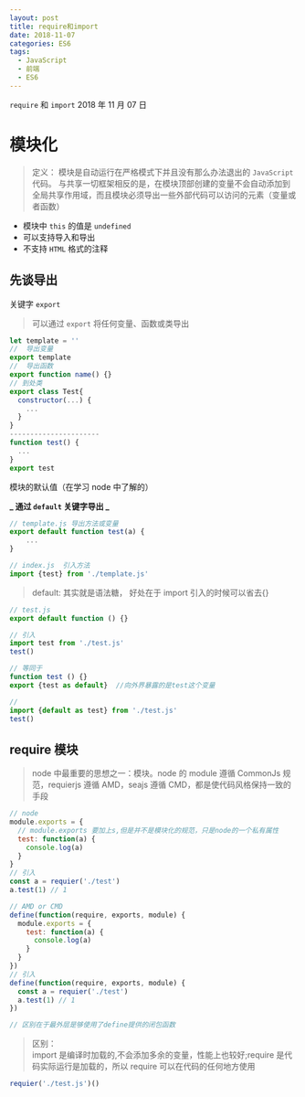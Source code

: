 ```yaml
---
layout: post
title: require和import
date: 2018-11-07
categories: ES6
tags:
  - JavaScript
  - 前端
  - ES6
---
```


`require` 和 `import`
2018 年 11 月 07 日

<!-- more  -->

# 模块化

> 定义： 模块是自动运行在严格模式下并且没有那么办法退出的 `JavaScript` 代码。 与共享一切框架相反的是，在模块顶部创建的变量不会自动添加到全局共享作用域，而且模块必须导出一些外部代码可以访问的元素（变量或者函数）

- 模块中 `this` 的值是 `undefined`
- 可以支持导入和导出
- 不支持 `HTML` 格式的注释

## 先谈导出

关键字 `export`

> 可以通过 `export` 将任何变量、函数或类导出

```js
let template = ''
//  导出变量
export template
//  导出函数
export function name() {}
// 到处类
export class Test{
  constructor(...) {
    ...
  }
}
----------------------
function test() {
  ...
}
export test

```

模块的默认值（在学习 node 中了解的）

**_ 通过 `default` 关键字导出 _**

```js
// template.js 导出方法或变量
export default function test(a) {
    ...
}

// index.js  引入方法
import {test} from './template.js'

```

> default: 其实就是语法糖， 好处在于 import 引入的时候可以省去{}

```js
// test.js
export default function () {}

// 引入
import test from './test.js'
test()

// 等同于
function test () {}
export {test as default}  //向外界暴露的是test这个变量

//
import {default as test} from './test.js'
test()
```

## require 模块

> node 中最重要的思想之一：模块。node 的 module 遵循 CommonJs 规范，requierjs 遵循 AMD，seajs 遵循 CMD，都是使代码风格保持一致的手段

```js
// node
module.exports = {
  // module.exports 要加上s,但是并不是模块化的规范，只是node的一个私有属性
  test: function(a) {
    console.log(a)
  }
}
// 引入
const a = requier('./test')
a.test(1) // 1

// AMD or CMD
define(function(require, exports, module) {
  module.exports = {
    test: function(a) {
      console.log(a)
    }
  }
})
// 引入
define(function(require, exports, module) {
  const a = requier('./test')
  a.test(1) // 1
})

// 区别在于最外层是够使用了define提供的闭包函数
```

> 区别：  
> import 是编译时加载的,不会添加多余的变量，性能上也较好;require 是代码实际运行是加载的，所以 require 可以在代码的任何地方使用

```js
requier('./test.js')()
```
